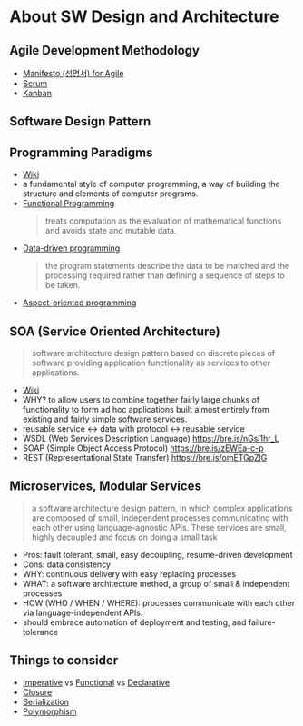 # About SW Design and Architecture

## Agile Development Methodology

- [Manifesto (성명서) for Agile](https://agilemanifesto.org/)
- [Scrum](https://bre.is/KK703Ktdr)
- [Kanban](https://bre.is/yNFi0uq6N)

## Software Design Pattern

## Programming Paradigms

- [Wiki](https://bre.is/fT73yFJo3)
- a fundamental style of computer programming, a way of building the structure and elements of computer programs.
- [Functional Programming](https://bre.is/4iR1e7poQ)
  > treats computation as the evaluation of mathematical functions and avoids state and mutable data.
- [Data-driven programming](https://bre.is/EcuAALadI)
  > the program statements describe the data to be matched and the processing required rather than defining a sequence of steps to be taken.
- [Aspect-oriented programming](https://bre.is/PjeYXlRoW)

## SOA (Service Oriented Architecture)

> software architecture design pattern based on discrete pieces of software providing application functionality as services to other applications.

- [Wiki](https://bre.is/q3GH59Mg5)
- WHY? to allow users to combine together fairly large chunks of functionality to form ad hoc applications built almost entirely from existing and fairly simple software services.
- reusable service <-> data with protocol <-> reusable service
- WSDL (Web Services Description Language) https://bre.is/nGsl1hr_L
- SOAP (Simple Object Access Protocol) https://bre.is/zEWEa-c-p
- REST (Representational State Transfer) https://bre.is/omETGpZlG

## Microservices, Modular Services

> a software architecture design pattern, in which complex applications are composed of small, independent processes communicating with each other using language-agnostic APIs. These services are small, highly decoupled and focus on doing a small task

- Pros: fault tolerant, small, easy decoupling, resume-driven development
- Cons: data consistency
- WHY: continuous delivery with easy replacing processes
- WHAT: a software architecture method, a group of small & independent processes
- HOW (WHO / WHEN / WHERE): processes communicate with each other via language-independent APIs.
- should embrace automation of deployment and testing, and failure-tolerance

## Things to consider

- [Imperative](https://bre.is/ixdwVtnhj) vs [Functional](https://bre.is/qpS9VbOd-) vs [Declarative](https://bre.is/WZzH0qEUq)
- [Closure](https://bre.is/E41T5H56X)
- [Serialization](https://bre.is/fCvunRuRW)
- [Polymorphism](https://bre.is/La88yb5th)
